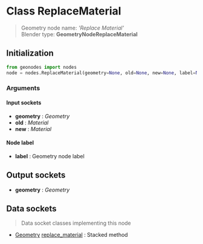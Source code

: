 
# Class ReplaceMaterial

> Geometry node name: _'Replace Material'_<br>Blender type:  **GeometryNodeReplaceMaterial**

## Initialization


```python
from geonodes import nodes
node = nodes.ReplaceMaterial(geometry=None, old=None, new=None, label=None)
```


### Arguments


#### Input sockets



- **geometry** : _Geometry_
- **old** : _Material_
- **new** : _Material_



#### Node label



- **label** : Geometry node label



## Output sockets



- **geometry** : _Geometry_



## Data sockets

> Data socket classes implementing this node


- [Geometry](./sockets/Geometry.md) [replace_material](./sockets/Geometry.md#replace_material) : Stacked method


